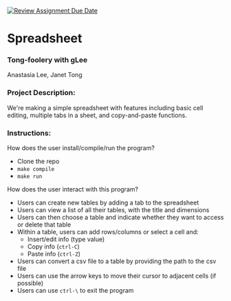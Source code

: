 [![Review Assignment Due Date](https://classroom.github.com/assets/deadline-readme-button-22041afd0340ce965d47ae6ef1cefeee28c7c493a6346c4f15d667ab976d596c.svg)](https://classroom.github.com/a/Vh67aNdh)
# Spreadsheet

### Tong-foolery with gLee

Anastasia Lee, Janet Tong
       
### Project Description:

We're making a simple spreadsheet with features including basic cell editing, multiple tabs in a sheet, and copy-and-paste functions.
  
### Instructions:

How does the user install/compile/run the program?

- Clone the repo
- `make compile`
- `make run`

How does the user interact with this program?

- Users can create new tables by adding a tab to the spreadsheet
- Users can view a list of all their tables, with the title and dimensions
- Users can then choose a table and indicate whether they want to access or delete that table
- Within a table, users can add rows/columns or select a cell and:
  - Insert/edit info (type value)
  - Copy info (`ctrl-C`)
  - Paste info (`ctrl-Z`)
- Users can convert a csv file to a table by providing the path to the csv file
- Users can use the arrow keys to move their cursor to adjacent cells (if possible)
- Users can use `ctrl-\` to exit the program

